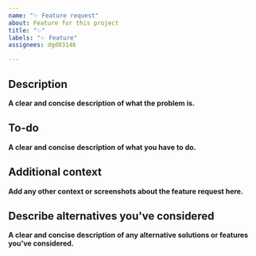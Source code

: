 ```yaml
---
name: "✨ Feature request"
about: Feature for this project
title: "✨"
labels: "✨ Feature"
assignees: dgd03146

---
```


## Description
**A clear and concise description of what the problem is.**

## To-do
**A clear and concise description of what you have to do.**

## Additional context
**Add any other context or screenshots about the feature request here.**

## Describe alternatives you've considered
**A clear and concise description of any alternative solutions or features you've considered.**
